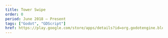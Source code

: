 ```yaml
---
title: Tower Swipe
order: 0
period: June 2018 – Present
tags: ["Godot", "GDScript"]
href: https://play.google.com/store/apps/details?id=org.godotengine.blockswipe
---
```

